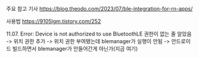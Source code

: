 주요 참고 기사
https://blog.theodo.com/2023/07/ble-integration-for-rn-apps/

사용법
https://9105lgm.tistory.com/252

11.07.
Error: Device is not authorized to use BluetoothLE
권한이 없는 줄 알았음 -> 위치 권한 추가 -> 위치 권한 부여됐는데 blemanager가 실행이 안됨 -> 안드로이드 빌드하면서 blemanager가 안들어간게 아닌가(지금 여기)